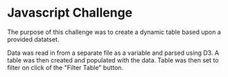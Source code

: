 # Javascript Challenge

The purpose of this challenge was to create a dynamic table based upon a provided datatset.

Data was read in from a separate file as a variable and parsed using D3. A table was then created and populated with the data. Table was then set to filter on click of the "Filter Table" button.
